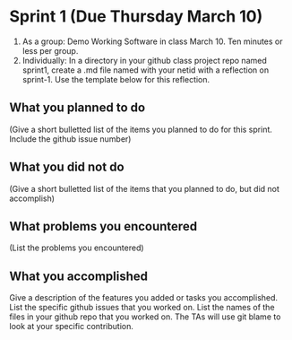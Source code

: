 # Sprint 1 (Due Thursday March 10)

1. As a group: Demo Working Software in class March 10. Ten minutes or less per group.
2. Individually: In a directory in your github class project repo named sprint1, create a .md
file named with your netid with a reflection on sprint-1. Use the template below for this reflection.


## What you planned to do
(Give a short bulletted list of the items you planned to do for this sprint. Include the github issue number)

## What you did not do
(Give a short bulletted list of the items that you planned to do, but did not accomplish)

## What problems you encountered
(List the problems you encountered)

## What you accomplished
Give a description of the features you added or tasks you accomplished. 
List the specific github issues that you worked on. 
List the names of the files in your github repo that you worked on. 
The TAs will use git blame to look at your specific contribution.
